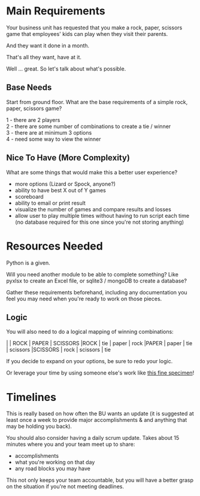 # Main Requirements

Your business unit has requested that you make a rock, paper, scissors game
that employees' kids can play when they visit their parents.

And they want it done in a month.

That's all they want, have at it.

Well ... great. So let's talk about what's possible.

## Base Needs

Start from ground floor. What are the base requirements of a simple
rock, paper, scissors game?

1 - there are 2 players<br>
2 - there are some number of combinations to create a tie / winner<br>
3 - there are at minimum 3 options<br>
4 - need some way to view the winner

## Nice To Have (More Complexity)

What are some things that would make this a better user experience?
- more options (Lizard or Spock, anyone?)
- ability to have best X out of Y games
- scoreboard
- ability to email or print result
- visualize the number of games and compare results and losses
- allow user to play multiple times without having to run script each time
    (no database required for this one since you're not storing anything)

# Resources Needed

Python is a given.

Will you need another module to be able to complete something? Like pyxlsx
to create an Excel file, or sqlite3 / mongoDB to create a database?

Gather these requirements beforehand, including any documentation
you feel you may need when you're ready to work on those pieces.

## Logic

You will also need to do a logical mapping of winning combinations:

|         | ROCK  |   PAPER  | SCISSORS
|ROCK     |  tie  |   paper  | rock
|PAPER    | paper |    tie   | scissors
|SCISSORS |  rock | scissors | tie

If you decide to expand on your options, be sure to redo your logic.

Or leverage your time by using someone else's work like [this fine specimen](https://www.liquidfractal.org/gallery/image/196-rock-paper-scissors-lizard-spock-spider-man-batman-wizard-glock)!

# Timelines

This is really based on how often the BU wants an update (it is suggested
at least once a week to provide major accomplishments & and anything
that may be holding you back).

You should also consider having a daily scrum update. Takes about 15 minutes
where you and your team meet up to share:
- accomplishments
- what you're working on that day
- any road blocks you may have

This not only keeps your team accountable, but you will have a better grasp
on the situation if you're not meeting deadlines.
